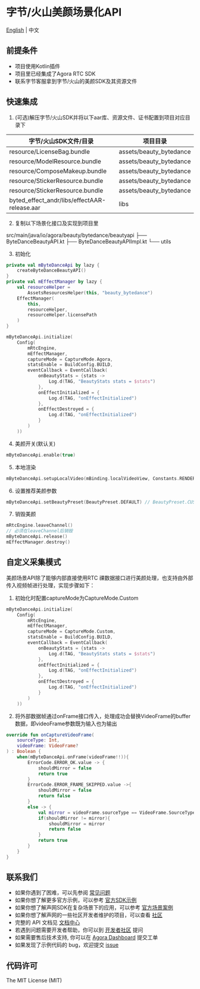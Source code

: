 # 字节/火山美颜场景化API

[English](README.md) | 中文

## 前提条件
- 项目使用Kotlin插件
- 项目里已经集成了Agora RTC SDK
- 联系字节客服拿到字节/火山的美颜SDK及其资源文件

## 快速集成
1. (可选)解压字节/火山SDK并将以下aar库、资源文件、证书配置到项目对应目录下

| 字节/火山SDK文件/目录                                 | 项目目录                            |
|-----------------------------------------------|---------------------------------|
| resource/LicenseBag.bundle                    | assets/beauty_bytedance         |
| resource/ModelResource.bundle                 | assets/beauty_bytedance         |
| resource/ComposeMakeup.bundle                 | assets/beauty_bytedance         |
| resource/StickerResource.bundle               | assets/beauty_bytedance         |
| resource/StickerResource.bundle               | assets/beauty_bytedance         |
| byted_effect_andr/libs/effectAAR-release.aar  | libs                            |

2. 复制以下场景化接口及实现到项目里

src/main/java/io/agora/beauty/bytedance/beautyapi
├── ByteDanceBeautyAPI.kt
├── ByteDanceBeautyAPIImpl.kt
└── utils

3. 初始化
```kotlin
private val mByteDanceApi by lazy {
    createByteDanceBeautyAPI()
}
private val mEffectManager by lazy {
    val resourceHelper =
        AssetsResourcesHelper(this, "beauty_bytedance")
    EffectManager(
        this,
        resourceHelper,
        resourceHelper.licensePath
    )
}

mByteDanceApi.initialize(
    Config(
        mRtcEngine,
        mEffectManager,
        captureMode = CaptureMode.Agora,
        statsEnable = BuildConfig.BUILD,
        eventCallback = EventCallback(
            onBeautyStats = {stats ->
                Log.d(TAG, "BeautyStats stats = $stats")
            },
            onEffectInitialized = {
                Log.d(TAG, "onEffectInitialized")
            },
            onEffectDestroyed = {
                Log.d(TAG, "onEffectInitialized")
            }
        )
    ))
```

4. 美颜开关(默认关)
```kotlin
mByteDanceApi.enable(true)
```

5. 本地渲染
```kotlin
mByteDanceApi.setupLocalVideo(mBinding.localVideoView, Constants.RENDER_MODE_FIT)
```

6. 设置推荐美颜参数
```kotlin
mByteDanceApi.setBeautyPreset(BeautyPreset.DEFAULT) // BeautyPreset.CUSTOM：关闭推荐美颜参数
```

7. 销毁美颜
```kotlin
mRtcEngine.leaveChannel()
// 必须在leaveChannel后销毁
mByteDanceApi.release()
mEffectManager.destroy()
```

## 自定义采集模式
美颜场景API除了能够内部直接使用RTC 祼数据接口进行美颜处理，也支持由外部传入视频帧进行处理，实现步骤如下：

1. 初始化时配置captureMode为CaptureMode.Custom
```kotlin
mByteDanceApi.initialize(
    Config(
        mRtcEngine,
        mEffectManager,
        captureMode = CaptureMode.Custom,
        statsEnable = BuildConfig.BUILD,
        eventCallback = EventCallback(
            onBeautyStats = {stats ->
                Log.d(TAG, "BeautyStats stats = $stats")
            },
            onEffectInitialized = {
                Log.d(TAG, "onEffectInitialized")
            },
            onEffectDestroyed = {
                Log.d(TAG, "onEffectInitialized")
            }
        )
    ))
```
2. 将外部数据帧通过onFrame接口传入，处理成功会替换VideoFrame的buffer数据，即videoFrame参数既为输入也为输出
```kotlin
override fun onCaptureVideoFrame(
    sourceType: Int,
    videoFrame: VideoFrame?
) : Boolean {
    when(mByteDanceApi.onFrame(videoFrame!!)){
        ErrorCode.ERROR_OK.value -> {
            shouldMirror = false
            return true
        }
        ErrorCode.ERROR_FRAME_SKIPPED.value ->{
            shouldMirror = false
            return false
        }
        else -> {
            val mirror = videoFrame.sourceType == VideoFrame.SourceType.kFrontCamera
            if(shouldMirror != mirror){
                shouldMirror = mirror
                return false
            }
            return true
        }
    }
}
```

## 联系我们

- 如果你遇到了困难，可以先参阅 [常见问题](https://docs.agora.io/cn/faq)
- 如果你想了解更多官方示例，可以参考 [官方SDK示例](https://github.com/AgoraIO)
- 如果你想了解声网SDK在复杂场景下的应用，可以参考 [官方场景案例](https://github.com/AgoraIO-usecase)
- 如果你想了解声网的一些社区开发者维护的项目，可以查看 [社区](https://github.com/AgoraIO-Community)
- 完整的 API 文档见 [文档中心](https://docs.agora.io/cn/)
- 若遇到问题需要开发者帮助，你可以到 [开发者社区](https://rtcdeveloper.com/) 提问
- 如果需要售后技术支持, 你可以在 [Agora Dashboard](https://dashboard.agora.io) 提交工单
- 如果发现了示例代码的 bug，欢迎提交 [issue](https://github.com/AgoraIO-Community/BeautyAPI/issues)

## 代码许可

The MIT License (MIT)
